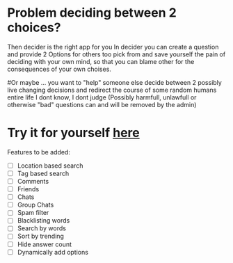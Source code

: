 # Problem deciding between 2 choices?
Then decider is the right app for you
In decider you can create a question and provide 2 Options for others too pick from and save yourself the pain of deciding with your own mind,
so that you can blame other for the consequences of your own choises.

#Or maybe
... you want to "help" someone else decide between 2 possibly live changing decisions and redirect the course of some random humans entire life I dont know, I dont judge (Possibly harmfull, unlawfull or otherwise "bad" questions can and will be removed by the admin) 

# Try it for yourself [here](https://wipdesign.eu)

Features to be added:
- [ ] Location based search
- [ ] Tag based search
- [ ] Comments
- [ ] Friends
- [ ] Chats
- [ ] Group Chats
- [ ] Spam filter 
- [ ] Blacklisting words 
- [ ] Search by words 
- [ ] Sort by trending 
- [ ] Hide answer count
- [ ] Dynamically add options
